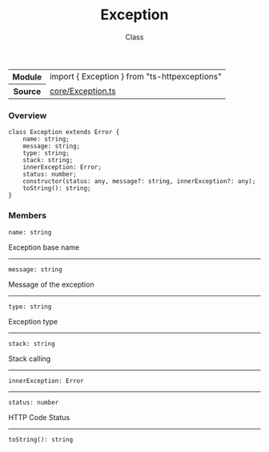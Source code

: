 <header class="symbol-info-header">    <h1 id="exception">Exception</h1>    <label class="symbol-info-type-label class">Class</label>      </header>
<section class="symbol-info">      <table class="is-full-width">        <tbody>        <tr>          <th>Module</th>          <td>            <div class="lang-typescript">                <span class="token keyword">import</span> { Exception }                 <span class="token keyword">from</span>                 <span class="token string">"ts-httpexceptions"</span>                            </div>          </td>        </tr>        <tr>          <th>Source</th>          <td>            <a href="https://romakita.github.io/ts-httpexceptions/blob/v3.0.2/src/core/Exception.ts#L0-L0">                core/Exception.ts            </a>        </td>        </tr>                </tbody>      </table>    </section>

### Overview

<pre><code class="typescript-lang"><span class="token keyword">class</span> Exception <span class="token keyword">extends</span> Error <span class="token punctuation">{</span>
    name<span class="token punctuation">:</span> <span class="token keyword">string</span><span class="token punctuation">;</span>
    message<span class="token punctuation">:</span> <span class="token keyword">string</span><span class="token punctuation">;</span>
    type<span class="token punctuation">:</span> <span class="token keyword">string</span><span class="token punctuation">;</span>
    stack<span class="token punctuation">:</span> <span class="token keyword">string</span><span class="token punctuation">;</span>
    innerException<span class="token punctuation">:</span> Error<span class="token punctuation">;</span>
    status<span class="token punctuation">:</span> <span class="token keyword">number</span><span class="token punctuation">;</span>
    <span class="token keyword">constructor</span><span class="token punctuation">(</span>status<span class="token punctuation">:</span> <span class="token keyword">any</span><span class="token punctuation">,</span> message?<span class="token punctuation">:</span> <span class="token keyword">string</span><span class="token punctuation">,</span> innerException?<span class="token punctuation">:</span> <span class="token keyword">any</span><span class="token punctuation">)</span><span class="token punctuation">;</span>
    <span class="token function">toString</span><span class="token punctuation">(</span><span class="token punctuation">)</span><span class="token punctuation">:</span> <span class="token keyword">string</span><span class="token punctuation">;</span>
<span class="token punctuation">}</span></code></pre>

### Members

<div class="method-overview"><pre><code class="typescript-lang">name<span class="token punctuation">:</span> <span class="token keyword">string</span></code></pre></div>
Exception base name
<hr />
<div class="method-overview"><pre><code class="typescript-lang">message<span class="token punctuation">:</span> <span class="token keyword">string</span></code></pre></div>
Message of the exception
<hr />
<div class="method-overview"><pre><code class="typescript-lang">type<span class="token punctuation">:</span> <span class="token keyword">string</span></code></pre></div>
Exception type
<hr />
<div class="method-overview"><pre><code class="typescript-lang">stack<span class="token punctuation">:</span> <span class="token keyword">string</span></code></pre></div>
Stack calling
<hr />
<div class="method-overview"><pre><code class="typescript-lang">innerException<span class="token punctuation">:</span> Error</code></pre></div>
<hr />
<div class="method-overview"><pre><code class="typescript-lang">status<span class="token punctuation">:</span> <span class="token keyword">number</span></code></pre></div>
HTTP Code Status
<hr />
<div class="method-overview"><pre><code class="typescript-lang"><span class="token function">toString</span><span class="token punctuation">(</span><span class="token punctuation">)</span><span class="token punctuation">:</span> <span class="token keyword">string</span></code></pre></div>
